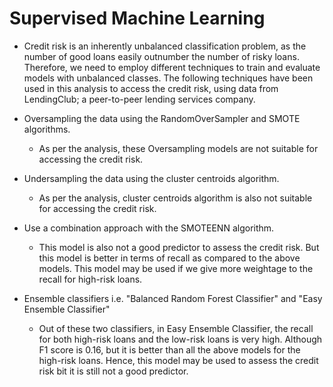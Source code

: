 # Supervised Machine Learning

- Credit risk is an inherently unbalanced classification problem, as the number of good loans easily
  outnumber the number of risky loans. Therefore, we need to employ different techniques to train
  and evaluate models with unbalanced classes. The following techniques have been used in this analysis
  to access the credit risk, using data from LendingClub; a peer-to-peer lending services company.

- Oversampling the data using the RandomOverSampler and SMOTE algorithms.
	- As per the analysis, these Oversampling models  are not suitable for accessing the credit risk.
	
- Undersampling the data using the cluster centroids algorithm.
	- As per the analysis, cluster centroids algorithm is also not suitable for accessing the 
	  credit risk.

- Use a combination approach with the SMOTEENN algorithm.
	- This model is also not a good predictor to assess the credit risk. But this model is
	  better in terms of recall as compared to the above models. This model may be used if we give 
	  more weightage to the recall for high-risk loans.

- Ensemble classifiers i.e. "Balanced Random Forest Classifier" and "Easy Ensemble Classifier"
	- Out of these two classifiers, in Easy Ensemble Classifier, the recall for both high-risk loans
	  and the low-risk loans is very high. Although F1 score is 0.16, but it is better than all the 
	  above models for the high-risk loans. Hence, this model may be used to assess the credit risk 
	  bit it is still not a good predictor. 